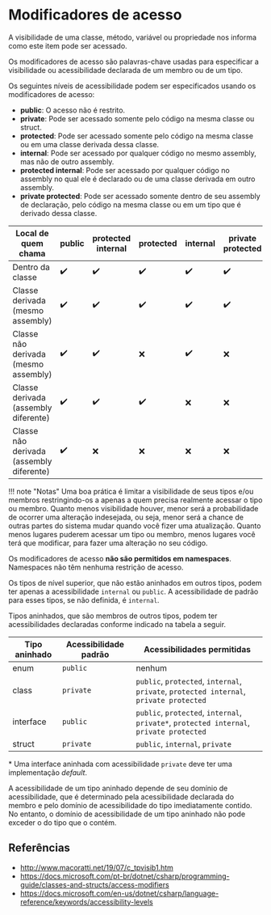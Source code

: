 # Modificadores de acesso

A visibilidade de uma classe, método, variável ou propriedade nos informa como este item pode ser acessado.

Os modificadores de acesso são palavras-chave usadas para especificar a visibilidade ou acessibilidade declarada de um membro ou de um tipo.

Os seguintes níveis de acessibilidade podem ser especificados usando os modificadores de acesso:

- **public**: O acesso não é restrito.
- **private**: Pode ser acessado somente pelo código na mesma classe ou struct.
- **protected**: Pode ser acessado somente pelo código na mesma classe ou em uma classe derivada dessa classe.
- **internal**: Pode ser acessado por qualquer código no mesmo assembly, mas não de outro assembly.
- **protected internal**: Pode ser acessado por qualquer código no assembly no qual ele é declarado ou de uma classe derivada em outro assembly.
- **private protected**: Pode ser acessado somente dentro de seu assembly de declaração, pelo código na mesma classe ou em um tipo que é derivado dessa classe.

| Local de quem chama | public | protected internal | protected | internal | private protected | private |
| --- | --- | --- | --- | --- | --- | --- |
| Dentro da classe |✔️️|✔️|✔️|✔️|✔️|✔️|
| Classe derivada (mesmo assembly)|✔️|✔️|✔️|✔️|✔️|❌|
| Classe não derivada (mesmo assembly)|✔️|✔️|❌|✔️|❌|❌|
| Classe derivada (assembly diferente)|✔️|✔️|✔️|❌|❌|❌|
| Classe não derivada (assembly diferente)|✔️|❌|❌|❌|❌|❌|

!!! note "Notas"
    Uma boa prática é limitar a visibilidade de seus tipos e/ou membros restringindo-os a apenas a quem precisa realmente acessar o tipo ou membro. Quanto menos visibilidade houver, menor será a probabilidade de ocorrer uma alteração indesejada, ou seja, menor será a chance de outras partes do sistema mudar quando você fizer uma atualização. Quanto menos lugares puderem acessar um tipo ou membro, menos lugares você terá que modificar, para fazer uma alteração no seu código.

Os modificadores de acesso **não são permitidos em namespaces**. Namespaces não têm nenhuma restrição de acesso.

Os tipos de nível superior, que não estão aninhados em outros tipos, podem ter apenas a acessibilidade `internal` ou `public`. A acessibilidade de padrão para esses tipos, se não definida, é `internal`.

Tipos aninhados, que são membros de outros tipos, podem ter acessibilidades declaradas conforme indicado na tabela a seguir.

| Tipo aninhado | Acessibilidade padrão | Acessibilidades permitidas |
| --- | --- | --- |
| enum | `public` | nenhum |
| class | `private` | `public`, `protected`, `internal`, `private`, `protected internal`, `private protected` |
| interface | `public` | `public`, `protected`, `internal`, `private*`, `protected internal`, `private protected` |
| struct | `private` | `public`, `internal`, `private`|

\* Uma interface aninhada com acessibilidade `private` deve ter uma implementação *default*.

A acessibilidade de um tipo aninhado depende de seu domínio de acessibilidade, que é determinado pela acessibilidade declarada do membro e pelo domínio de acessibilidade do tipo imediatamente contido. No entanto, o domínio de acessibilidade de um tipo aninhado não pode exceder o do tipo que o contém.

## Referências

- <http://www.macoratti.net/19/07/c_tpvisib1.htm>
- <https://docs.microsoft.com/pt-br/dotnet/csharp/programming-guide/classes-and-structs/access-modifiers>
- <https://docs.microsoft.com/en-us/dotnet/csharp/language-reference/keywords/accessibility-levels>
